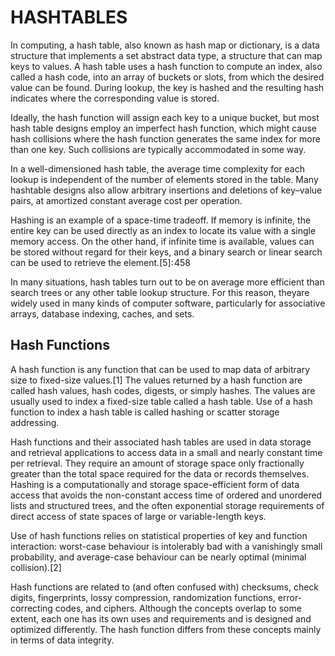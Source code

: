 # HASHTABLES

In computing, a hash table, also known as hash map or dictionary, is a data structure that implements a set abstract data type, a structure that can map keys to values. A hash table uses a hash function to compute an index, also called a hash code, into an array of buckets or slots, from which the desired value can be found. During lookup, the key is hashed and the resulting hash indicates where the corresponding value is stored.

Ideally, the hash function will assign each key to a unique bucket, but most hash table designs employ an imperfect hash function, which might cause hash collisions where the hash function generates the same index for more than one key. Such collisions are typically accommodated in some way.

In a well-dimensioned hash table, the average time complexity for each lookup is independent of the number of elements stored in the table. Many hashtable designs also allow arbitrary insertions and deletions of key–value pairs, at amortized constant average cost per operation.

Hashing is an example of a space-time tradeoff. If memory is infinite, the entire key can be used directly as an index to locate its value with a 
single memory access. On the other hand, if infinite time is available, values can be stored without regard for their keys, and a binary search or linear search can be used to retrieve the element.[5]: 458 

In many situations, hash tables turn out to be on average more efficient than search trees or any other table lookup structure. For this reason, theyare widely used in many kinds of computer software, particularly for associative arrays, database indexing, caches, and sets.

## Hash Functions

A hash function is any function that can be used to map data of arbitrary size to fixed-size values.[1] The values returned by a hash function are called hash values, hash codes, digests, or simply hashes. The values are usually used to index a fixed-size table called a hash table. Use of a hash function to index a hash table is called hashing or scatter storage addressing.

Hash functions and their associated hash tables are used in data storage and retrieval applications to access data in a small and nearly constant
time per retrieval. They require an amount of storage space only fractionally greater than the total space required for the data or records themselves. Hashing is a computationally and storage space-efficient form of data access that avoids the non-constant access time of ordered and unordered lists and structured trees, and the often exponential storage requirements of direct access of state spaces of large or variable-length keys.

Use of hash functions relies on statistical properties of key and function interaction: worst-case behaviour is intolerably bad with a vanishingly small probability, and average-case behaviour can be nearly optimal (minimal collision).[2]

Hash functions are related to (and often confused with) checksums, check digits, fingerprints, lossy compression, randomization functions, error-correcting codes, and ciphers. Although the concepts overlap to some extent, each one has its own uses and requirements and is designed and optimized differently. The hash function differs from these concepts mainly in terms of data integrity.

